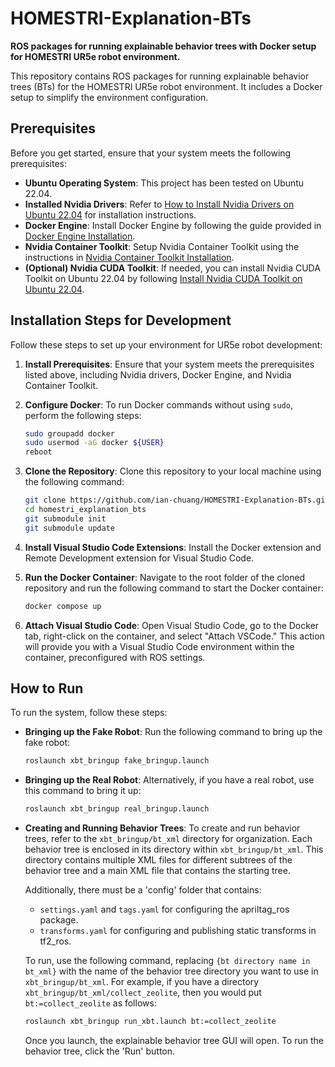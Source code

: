 # HOMESTRI-Explanation-BTs

**ROS packages for running explainable behavior trees with Docker setup for HOMESTRI UR5e robot environment.**

This repository contains ROS packages for running explainable behavior trees (BTs) for the HOMESTRI UR5e robot environment. It includes a Docker setup to simplify the environment configuration.

## Prerequisites

Before you get started, ensure that your system meets the following prerequisites:

- **Ubuntu Operating System**: This project has been tested on Ubuntu 22.04.
- **Installed Nvidia Drivers**: Refer to [How to Install Nvidia Drivers on Ubuntu 22.04](https://linuxconfig.org/how-to-install-the-nvidia-drivers-on-ubuntu-22-04) for installation instructions.
- **Docker Engine**: Install Docker Engine by following the guide provided in [Docker Engine Installation](https://docs.docker.com/engine/install/ubuntu/).
- **Nvidia Container Toolkit**: Setup Nvidia Container Toolkit using the instructions in [Nvidia Container Toolkit Installation](https://docs.nvidia.com/datacenter/cloud-native/container-toolkit/latest/install-guide.html#setting-up-nvidia-container-toolkit).
- **(Optional) Nvidia CUDA Toolkit**: If needed, you can install Nvidia CUDA Toolkit on Ubuntu 22.04 by following [Install Nvidia CUDA Toolkit on Ubuntu 22.04](https://installati.one/install-nvidia-cuda-toolkit-ubuntu-22-04/).

## Installation Steps for Development

Follow these steps to set up your environment for UR5e robot development:

1. **Install Prerequisites**: Ensure that your system meets the prerequisites listed above, including Nvidia drivers, Docker Engine, and Nvidia Container Toolkit.

2. **Configure Docker**: To run Docker commands without using `sudo`, perform the following steps:

    ```bash
    sudo groupadd docker
    sudo usermod -aG docker ${USER}
    reboot
    ```

3. **Clone the Repository**: Clone this repository to your local machine using the following command:

    ```bash
    git clone https://github.com/ian-chuang/HOMESTRI-Explanation-BTs.git homestri_explanation_bts
    cd homestri_explanation_bts
    git submodule init
    git submodule update
    ```

4. **Install Visual Studio Code Extensions**: Install the Docker extension and Remote Development extension for Visual Studio Code.

5. **Run the Docker Container**: Navigate to the root folder of the cloned repository and run the following command to start the Docker container:

    ```bash
    docker compose up
    ```

6. **Attach Visual Studio Code**: Open Visual Studio Code, go to the Docker tab, right-click on the container, and select "Attach VSCode." This action will provide you with a Visual Studio Code environment within the container, preconfigured with ROS settings.

## How to Run

To run the system, follow these steps:

- **Bringing up the Fake Robot**: Run the following command to bring up the fake robot:

    ```bash
    roslaunch xbt_bringup fake_bringup.launch
    ```

- **Bringing up the Real Robot**: Alternatively, if you have a real robot, use this command to bring it up:

    ```bash
    roslaunch xbt_bringup real_bringup.launch
    ```

- **Creating and Running Behavior Trees**: To create and run behavior trees, refer to the `xbt_bringup/bt_xml` directory for organization. Each behavior tree is enclosed in its directory within `xbt_bringup/bt_xml`. This directory contains multiple XML files for different subtrees of the behavior tree and a main XML file that contains the starting tree.

    Additionally, there must be a 'config' folder that contains:
    - `settings.yaml` and `tags.yaml` for configuring the apriltag_ros package.
    - `transforms.yaml` for configuring and publishing static transforms in tf2_ros.

    To run, use the following command, replacing `{bt directory name in bt_xml}` with the name of the behavior tree directory you want to use in `xbt_bringup/bt_xml`. For example, if you have a directory `xbt_bringup/bt_xml/collect_zeolite`, then you would put `bt:=collect_zeolite` as follows:

    ```bash
    roslaunch xbt_bringup run_xbt.launch bt:=collect_zeolite
    ```

    Once you launch, the explainable behavior tree GUI will open. To run the behavior tree, click the 'Run' button.
